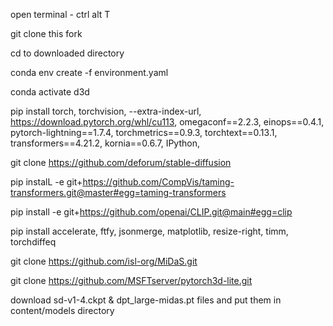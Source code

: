 open terminal - ctrl alt T

git clone this fork

cd to downloaded directory

conda env create -f environment.yaml 

conda activate d3d

pip install  torch, torchvision, --extra-index-url, https://download.pytorch.org/whl/cu113, omegaconf==2.2.3, einops==0.4.1, pytorch-lightning==1.7.4, torchmetrics==0.9.3, torchtext==0.13.1, transformers==4.21.2, kornia==0.6.7, IPython, 

git clone https://github.com/deforum/stable-diffusion

pip instalL -e git+https://github.com/CompVis/taming-transformers.git@master#egg=taming-transformers

pip install -e git+https://github.com/openai/CLIP.git@main#egg=clip

pip install accelerate, ftfy, jsonmerge, matplotlib, resize-right, timm, torchdiffeq

git clone https://github.com/isl-org/MiDaS.git

git clone https://github.com/MSFTserver/pytorch3d-lite.git

download sd-v1-4.ckpt & dpt_large-midas.pt files and put them in content/models  directory
